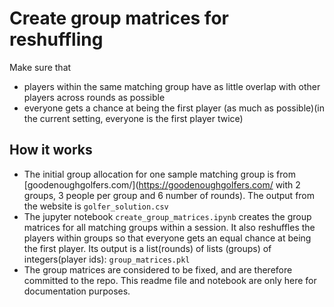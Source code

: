 # Create group matrices for reshuffling

Make sure that 
- players within the same matching group have as little overlap with other players across rounds as possible
- everyone gets a chance at being the first player (as much as possible)(in the current setting, everyone is the first player twice)

## How it works

 - The initial group allocation for one sample matching group is from [goodenoughgolfers.com/](https://goodenoughgolfers.com/ with 2 groups, 3 people per group and 6 number of rounds). The output from the website is `golfer_solution.csv`
 - The jupyter notebook `create_group_matrices.ipynb` creates the group matrices for all matching groups within a session. It also reshuffles the players within groups so that everyone gets an equal chance at being the first player. Its output is a list(rounds) of lists (groups) of integers(player ids): `group_matrices.pkl`
 - The group matrices are considered to be fixed, and are therefore committed to the repo. This readme file and notebook are only here for documentation purposes.
